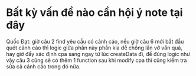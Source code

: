 # Bất kỳ vấn đề nào cần hội ý note tại đây
Quốc Đạt: giờ câu 2 find yêu cầu có cảnh cáo, nếu giờ câu 6 mới bắt đầu quét cảnh cáo thì logic giữa phần này phần kia dễ chồng lấn vớ vẩn quá, hay giờ đẩy xác định cpa sang ngay từ lúc createData đi, để đúng logic như vậy câu 3 cũng sẽ có thêm 1 function sau khi modify cpa thì cũng kiểm tra sửa cả cảnh cáo trong đó nữa.